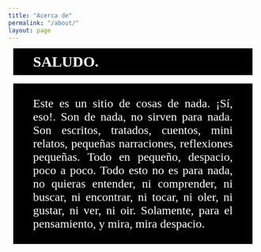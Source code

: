 ```yaml
---
title: "Acerca de"
permalink: "/about/"
layout: page
---
```


<style type="text/css">

        #Saludo {
            font-family: "Times New Roman", Georgia, Serif;
            font-weight: normal;
            text-align: justify;
            background-color: #000;
            color: #fff;
            font-size:24px;
            margin: 0px 10px 0px 10px;
            /**border: #000 40px solid;**/
            padding-top:0px;
            padding-right:40px;
            padding-bottom:0px;
            padding-left:40px;
        }

        #Titulo {
            font-family: "Times New Roman", Georgia, Serif;
            font-weight: bold;
            text-align: justify;
            background-color: #000;
            color: #ffF; 
            font-size:30px;
            margin: 0px 10px 0px 10px;
            /**border: #000 40px solid;**/
            padding-top:10px;
            padding-right:40px;
            padding-bottom:10px;
            padding-left:40px;
        }
    
</style>
  
<h2 id=Titulo>
        SALUDO.
</h2>
    
<br>

<!--<h4 id="Titulo_segundo">
SALUDOS.
</h4>
<br>-->


<h3 id=Saludo>
        <br>
        Este es un sitio de cosas de nada. ¡Sí, eso!. Son de nada, no sirven para nada. Son escritos, tratados, cuentos, mini relatos, pequeñas narraciones, reflexiones pequeñas. Todo en pequeño, despacio, poco a poco. Todo esto no es para nada, no quieras entender, ni comprender, ni buscar, ni encontrar, ni tocar, ni oler, ni gustar, ni ver, ni oir. Solamente, para el pensamiento, y mira, mira despacio.
        <br>
        <br>
</h3>

<br>
<br>
<br>
<br>

